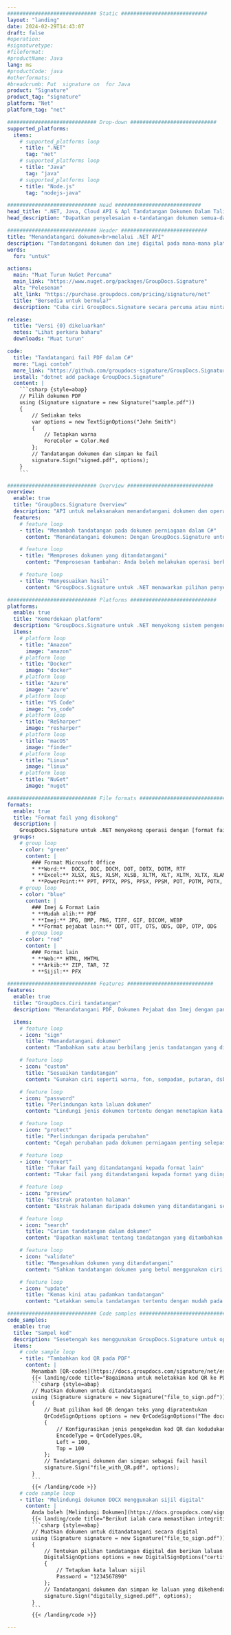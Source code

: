 ```yaml
---
############################# Static ############################
layout: "landing"
date: 2024-02-29T14:43:07
draft: false
#operation: 
#signaturetype: 
#fileformat: 
#productName: Java
lang: ms
#productCode: java
#otherformats: 
#breadcrumb: Put  signature on  for Java
product: "Signature"
product_tag: "signature"
platform: "Net"
platform_tag: "net"

############################# Drop-down ############################
supported_platforms:
  items:
    # supported_platforms loop
    - title: ".NET"
      tag: "net"
    # supported_platforms loop
    - title: "Java"
      tag: "java"
    # supported_platforms loop
    - title: "Node.js"
      tag: "nodejs-java"

############################# Head ############################
head_title: ".NET, Java, Cloud API & Apl Tandatangan Dokumen Dalam Talian"
head_description: "Dapatkan penyelesaian e-tandatangan dokumen semua-dalam-satu untuk .NET, Java dan aplikasi berasaskan awan. Tandatangani format dokumen biasa dalam talian menggunakan ciri seret dan lepas mudah"

############################# Header ############################
title: "Menandatangani dokumen<br>melalui .NET API"
description: "Tandatangani dokumen dan imej digital pada mana-mana platform menggunakan API fleksibel dan penyelesaian berasaskan aplikasi kami untuk pengaturcara dan pengguna akhir."
words:
  for: "untuk"

actions:
  main: "Muat Turun NuGet Percuma"
  main_link: "https://www.nuget.org/packages/GroupDocs.Signature"
  alt: "Pelesenan"
  alt_link: "https://purchase.groupdocs.com/pricing/signature/net"
  title: "Bersedia untuk bermula?"
  description: "Cuba ciri GroupDocs.Signature secara percuma atau minta lesen"

release:
  title: "Versi {0} dikeluarkan"
  notes: "Lihat perkara baharu"
  downloads: "Muat turun"

code:
  title: "Tandatangani fail PDF dalam C#"
  more: "Lagi contoh"
  more_link: "https://github.com/groupdocs-signature/GroupDocs.Signature-for-.NET"
  install: "dotnet add package GroupDocs.Signature"
  content: |
    ```csharp {style=abap}   
    // Pilih dokumen PDF
    using (Signature signature = new Signature("sample.pdf"))
    {
        // Sediakan teks
        var options = new TextSignOptions("John Smith")
        {
            // Tetapkan warna
            ForeColor = Color.Red
        };
        // Tandatangan dokumen dan simpan ke fail
        signature.Sign("signed.pdf", options);
    }
    ```

############################# Overview ############################
overview:
  enable: true
  title: "GroupDocs.Signature Overview"
  description: "API untuk melaksanakan menandatangani dokumen dan operasi berkaitan dalam aplikasi .NET"
  features:
    # feature loop
    - title: "Menambah tandatangan pada dokumen perniagaan dalam C#"
      content: "Menandatangani dokumen: Dengan GroupDocs.Signature untuk .NET, anda boleh menambah pelbagai jenis tandatangan, seperti teks, imej, kod bar dan sijil digital, pada dokumen PDF dan Office. API ini membolehkan anda menandatangani dokumen anda dengan hampir semua jenis data, termasuk metadata tersembunyi."

    # feature loop
    - title: "Memproses dokumen yang ditandatangani"
      content: "Pemprosesan tambahan: Anda boleh melakukan operasi berkuasa pada dokumen yang ditandatangani menggunakan GroupDocs.Signature. Ini termasuk mencari tandatangan sedia ada dalam dokumen perniagaan dan mengesahkannya menggunakan kriteria tertentu. Selain itu, anda boleh mendapatkan semula maklumat dokumen dan halaman pratonton melalui .NET API ini."

    # feature loop
    - title: "Menyesuaikan hasil"
      content: "GroupDocs.Signature untuk .NET menawarkan pilihan penyesuaian yang meluas. Anda boleh meletakkan tandatangan dengan tepat di mana-mana sahaja pada halaman dokumen dan melaraskan penampilannya menggunakan pelbagai tetapan. Tambahan pula, API ini menyokong penyimpanan dokumen yang diproses dalam pelbagai format yang disokong."

############################# Platforms ############################
platforms:
  enable: true
  title: "Kemerdekaan platform"
  description: "GroupDocs.Signature untuk .NET menyokong sistem pengendalian, rangka kerja dan pengurus pakej berikut"
  items:
    # platform loop
    - title: "Amazon"
      image: "amazon"
    # platform loop
    - title: "Docker"
      image: "docker"
    # platform loop
    - title: "Azure"
      image: "azure"
    # platform loop
    - title: "VS Code"
      image: "vs_code"
    # platform loop
    - title: "ReSharper"
      image: "resharper"
    # platform loop
    - title: "macOS"
      image: "finder"
    # platform loop
    - title: "Linux"
      image: "linux"
    # platform loop
    - title: "NuGet"
      image: "nuget"

############################# File formats ############################
formats:
  enable: true
  title: "Format fail yang disokong"
  description: |
    GroupDocs.Signature untuk .NET menyokong operasi dengan [format fail](https://docs.groupdocs.com/signature/net/supported-document-formats/) berikut.
  groups:
    # group loop
    - color: "green"
      content: |
        ### Format Microsoft Office
        * **Word:**  DOCX, DOC, DOCM, DOT, DOTX, DOTM, RTF
        * **Excel:** XLSX, XLS, XLSM, XLSB, XLTM, XLT, XLTM, XLTX, XLAM, SXC, SpreadsheetML
        * **PowerPoint:** PPT, PPTX, PPS, PPSX, PPSM, POT, POTM, POTX, PPTM
    # group loop
    - color: "blue"
      content: |
        ### Imej & Format Lain
        * **Mudah alih:** PDF
        * **Imej:** JPG, BMP, PNG, TIFF, GIF, DICOM, WEBP
        * **Format pejabat lain:** ODT, OTT, OTS, ODS, ODP, OTP, ODG
      # group loop
    - color: "red"
      content: |
        ### Format lain
        * **Web:** HTML, MHTML
        * **Arkib:** ZIP, TAR, 7Z
        * **Sijil:** PFX

############################# Features ############################
features:
  enable: true
  title: "GroupDocs.Ciri tandatangan"
  description: "Menandatangani PDF, Dokumen Pejabat dan Imej dengan pantas dan tepat"

  items:
    # feature loop
    - icon: "sign"
      title: "Menandatangani dokumen"
      content: "Tambahkan satu atau berbilang jenis tandatangan yang disokong dengan tepat pada mana-mana kedudukan tertentu pada dokumen perniagaan."

    # feature loop
    - icon: "custom"
      title: "Sesuaikan tandatangan"
      content: "Gunakan ciri seperti warna, fon, sempadan, putaran, dsb., untuk mengkonfigurasi penampilan tandatangan."

    # feature loop
    - icon: "password"
      title: "Perlindungan kata laluan dokumen"
      content: "Lindungi jenis dokumen tertentu dengan menetapkan kata laluan selepas menandatangani."

    # feature loop
    - icon: "protect"
      title: "Perlindungan daripada perubahan"
      content: "Cegah perubahan pada dokumen perniagaan penting selepas melampirkan tandatangan dengan sijil digital."

    # feature loop
    - icon: "convert"
      title: "Tukar fail yang ditandatangani kepada format lain"
      content: "Tukar fail yang ditandatangani kepada format yang diingini, seperti menyimpan dokumen Word sebagai PDF."

    # feature loop
    - icon: "preview"
      title: "Ekstrak pratonton halaman"
      content: "Ekstrak halaman daripada dokumen yang ditandatangani sebagai imej individu untuk pemprosesan masa hadapan."

    # feature loop
    - icon: "search"
      title: "Carian tandatangan dalam dokumen"
      content: "Dapatkan maklumat tentang tandatangan yang ditambahkan sebelum ini dalam dokumen tertentu."

    # feature loop
    - icon: "validate"
      title: "Mengesahkan dokumen yang ditandatangani"
      content: "Sahkan tandatangan dokumen yang betul menggunakan ciri pengesahan."

    # feature loop
    - icon: "update"
      title: "Kemas kini atau padamkan tandatangan"
      content: "Letakkan semula tandatangan tertentu dengan mudah pada halaman, ubah suai teksnya atau padamkannya tanpa sebarang masalah."

############################# Code samples ############################
code_samples:
  enable: true
  title: "Sampel kod"
  description: "Sesetengah kes menggunakan GroupDocs.Signature untuk operasi .NET biasa"
  items:
    # code sample loop
    - title: "Tambahkan kod QR pada PDF"
      content: |
        Menambah [QR-codes](https://docs.groupdocs.com/signature/net/esign-document-with-qr-code-signature/) pada halaman tertentu dokumen PDF boleh meningkatkan proses perniagaan. Di bawah ialah contoh cara menambah kod QR menggunakan GroupDocs.Signature.
        {{< landing/code title="Bagaimana untuk meletakkan kod QR ke PDF.">}}
        ```csharp {style=abap}
        // Muatkan dokumen untuk ditandatangani
        using (Signature signature = new Signature("file_to_sign.pdf"))
        {
            // Buat pilihan kod QR dengan teks yang dipratentukan
            QrCodeSignOptions options = new QrCodeSignOptions("The document is approved by John Smith")
            {
                // Konfigurasikan jenis pengekodan kod QR dan kedudukan pada halaman
                EncodeType = QrCodeTypes.QR,
                Left = 100,
                Top = 100
            };
            // Tandatangani dokumen dan simpan sebagai fail hasil
            signature.Sign("file_with_QR.pdf", options);
        }
        ```
        {{< /landing/code >}}
    # code sample loop
    - title: "Melindungi dokumen DOCX menggunakan sijil digital"
      content: |
        Anda boleh [Melindungi Dokumen](https://docs.groupdocs.com/signature/net/esign-document-with-digital-signature/) menggunakan tandatangan peribadi atau korporat yang disimpan sebagai sijil digital. Dokumen yang dilindungi sedemikian tidak boleh diubah suai tanpa membatalkan tandatangan.
        {{< landing/code title="Berikut ialah cara memastikan integriti dokumen.">}}
        ```csharp {style=abap}   
        // Muatkan dokumen untuk ditandatangani secara digital
        using (Signature signature = new Signature("file_to_sign.pdf"))
        {
            // Tentukan pilihan tandatangan digital dan berikan laluan ke fail sijil
            DigitalSignOptions options = new DigitalSignOptions("certificate.pfx")
            {
                // Tetapkan kata laluan sijil
                Password = "1234567890"
            };
            // Tandatangani dokumen dan simpan ke laluan yang dikehendaki
            signature.Sign("digitally_signed.pdf", options);
        }
        ```
        {{< /landing/code >}}

---
```

